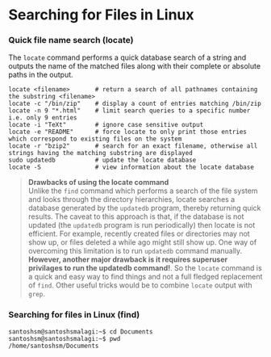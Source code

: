 # Searching for Files in Linux

### Quick file name search (locate)
The ```locate``` command performs a quick database search of a string and outputs the name of the matched files along with their complete or absolute paths in the output.

```Shell
locate <filename>       # return a search of all pathnames containing the substring <filename>
locate -c "/bin/zip"    # display a count of entries matching /bin/zip 
locate -n 9 "*.html"    # limit search queries to a specific number i.e. only 9 entries
locate -i "TeXt"        # ignore case sensitive output
locate -e "README"      # force locate to only print those entries which correspond to existing files on the system
locate -r "bzip2"       # search for an exact filename, otherwise all strings having the matching substring are displayed
sudo updatedb           # update the locate database
locate -S               # view information about the locate database
```
> **Drawbacks of using the locate command** <br>
  Unlike the ```find``` command which performs a search of the file system and looks through the directory hierarchies, locate searches a database generated by the ```updatedb``` program, thereby returning quick results. The caveat to this approach is that, if the database is not updated (the ```updatedb``` program is run periodically) then locate is not efficient. For example, recently created files or directories may not show up, or files deleted a while ago might still show up. One way of overcoming this limitation is to run ```updatedb``` command manually. **However, another major drawback is it requires superuser privilages to run the updatedb command!**. So the ```locate``` command is a quick and easy way to find things and not a full fledged replacement of ```find```. Other useful tricks would be to combine ```locate``` output with ```grep```.


### Searching for files in Linux (find)
```console
santoshsm@santoshsmalagi:~$ cd Documents
santoshsm@santoshsmalagi:~$ pwd
/home/santoshsm/Documents
```
